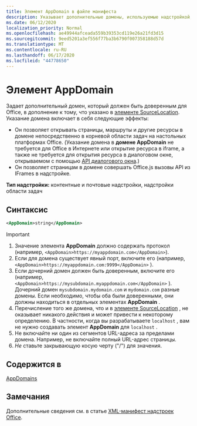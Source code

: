 ```yaml
---
title: Элемент AppDomain в файле манифеста
description: Указывает дополнительные домены, используемые надстройкой, и которые должны быть доверенными для Office.
ms.date: 06/12/2020
localization_priority: Normal
ms.openlocfilehash: ae49944afceada559b39353cd119e26a21fd3d15
ms.sourcegitcommit: 9eed5201a3ef556f77ba3b6790f007358188d57d
ms.translationtype: MT
ms.contentlocale: ru-RU
ms.lasthandoff: 06/17/2020
ms.locfileid: "44778650"
---
```

# <a name="appdomain-element"></a>Элемент AppDomain

Задает дополнительный домен, который должен быть доверенным для Office, в дополнение к тому, что указано в [элементе SourceLocation](sourcelocation.md). Указание домена включает в себя следующие эффекты:

- Он позволяет открывать страницы, маршруты и другие ресурсы в домене непосредственно в корневой области задач на настольных платформах Office. (Указание домена в **домене AppDomain** не требуется для Office в Интернете или открытие ресурса в iframe, а также не требуется для открытия ресурса в диалоговом окне, открываемом с помощью [API диалогового окна](../../develop/dialog-api-in-office-add-ins.md).)
- Он позволяет страницам в домене совершать Office.js вызовы API из IFrames в надстройке.

**Тип надстройки:** контентные и почтовые надстройки, надстройки области задач

## <a name="syntax"></a>Синтаксис

```XML
<AppDomain>string</AppDomain>
```

> [!IMPORTANT]
> 1. Значение элемента **AppDomain** должно содержать протокол (например, `<AppDomain>https://myappdomain.com</AppDomain>`).
> 2. Если для домена существует явный порт, включите его (например, `<AppDomain>https://myappdomain.com:9999</AppDomain>` ).
> 3. Если дочерний домен должен быть доверенным, включите его (например, `<AppDomain>https://mysubdomain.myappdomain.com</AppDomain>` ). Дочерний домен `mysubdomain.mydomain.com` и `mydomain.com` разные домены. Если необходимо, чтобы оба были доверенными, они должны находиться в отдельных элементах **AppDomain** .
> 4. Перечисление того же домена, что и в [элементе SourceLocation](sourcelocation.md) , не оказывает никакого действия и может привести к некоторому определению. В частности, когда вы разрабатываете `localhost` , вам не нужно создавать элемент **AppDomain** для `localhost` .
> 5. Не включайте ни один из сегментов URL-адреса за пределами домена. Например, не включайте полный URL-адрес страницы.
> 6. *Не* ставьте закрывающую косую черту ("/") для значения.

## <a name="contained-in"></a>Содержится в

[AppDomains](appdomains.md)

## <a name="remarks"></a>Замечания

Дополнительные сведения см. в статье [XML-манифест надстроек Office](../../develop/add-in-manifests.md).

